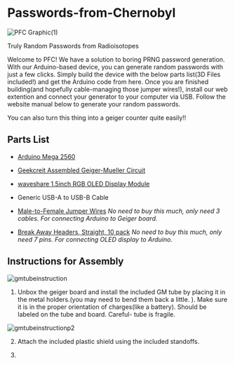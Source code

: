 # Passwords-from-Chernobyl



![PFC Graphic(1)](https://user-images.githubusercontent.com/110936578/187055151-b25f3611-3a54-49df-86e3-8f2b5db705db.png)











Truly Random Passwords from Radioisotopes

Welcome to PFC! We have a solution to boring PRNG password generation. With our Arduino-based device, you can generate random passwords with just a few clicks. Simply build the device with the below parts list(3D Files included!) and get the Arduino code from here. Once you are finished building(and hopefully cable-managing those jumper wires!), install our web extention and connect your generator to your computer via USB. Follow the website manual below to generate your random passwords. 

You can also turn this thing into a geiger counter quite easily!!


## Parts List

* [Arduino Mega 2560](https://www.microcenter.com/product/486545/inland-mega-2560-mainboard-arduino-compatible)
* [Geekcreit Assembled Geiger-Mueller Circuit](https://usa.banggood.com/Geekcreit-Assembled-Geiger-Counter-Module-Miller-Tube-GM-Tube-Nuclear-Radiation-Geekcreit-for-Arduino-products-that-work-with-official-Arduino-boards-p-1136883.html?cur_warehouse=CN&rmmds=search) 

* [waveshare 1.5inch RGB OLED Display Module](https://www.amazon.com/waveshare-1-5inch-RGB-OLED-Module/dp/B07DBXMFSN/ref=sr_1_1_sspa?crid=1F0T07SKPBZKP&keywords=waveshare+1.5+inch+rgb+oled&qid=1661658070&sprefix=waveshare+1.5+inch+rgb+oled%2Caps%2C113&sr=8-1-spons&psc=1&smid=A2SA28G0M1VPHD&spLa=ZW5jcnlwdGVkUXVhbGlmaWVyPUEzSExJS1RIMFFVVEFXJmVuY3J5cHRlZElkPUEwNTQ5NTE0M05TTDZCOFlEOVQ1SyZlbmNyeXB0ZWRBZElkPUEwMjg5Mzg4QUhEVkpJTldTMjNaJndpZGdldE5hbWU9c3BfYXRmJmFjdGlvbj1jbGlja1JlZGlyZWN0JmRvTm90TG9nQ2xpY2s9dHJ1ZQ==)
* Generic USB-A to USB-B Cable
* [Male-to-Female Jumper Wires](https://www.amazon.com/ZYAMY-120PCS-Connector-Multicolor-Breadboard/dp/B0742RS6YL/ref=sr_1_4?crid=WE2LDMGJ7HDB&keywords=arduino+jumper+wires+5cm&qid=1661658905&sprefix=arduino+jumper+wires+5cm%2Caps%2C81&sr=8-4) _No need to buy this much, only need 3 cables. For connecting Arduino to Geiger board._
* [Break Away Headers, Straight, 10 pack](https://www.microcenter.com/product/427701/break-away-headers,-straight,-10-pack) _No need to buy this much, only need 7 pins. For connecting OLED display to Arduino._

## Instructions for Assembly

![gmtubeinstruction](https://user-images.githubusercontent.com/110936578/187056831-1e299ee1-b470-4fbd-bc64-a0f15b654007.JPG)


1. Unbox the geiger board and install the included GM tube by placing it in the metal holders.(you may need to bend them back a little. ). Make sure it is in the proper orientation of charges(like a battery). Should be labeled on the tube and board. Careful- tube is fragile.



![gmtubeinstructionp2](https://user-images.githubusercontent.com/110936578/187056915-85ee2913-80c1-4b68-8339-2c4294abbc83.JPG)




2. Attach the included plastic shield using the included standoffs.

3. 

